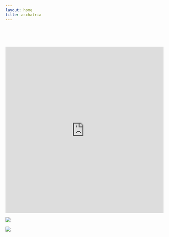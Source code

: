 ```yaml
---
layout: home
title: aschatria
---
```



<br/><br/><br/>
<iframe width="100%" height="527px" scrolling="no" style="border: none;" src="https://www.opinionstage.com/polls/2505172/poll" frameBorder="0" name="os_frame" webkitallowfullscreen mozallowfullscreen allowfullscreen></iframe>





<script type="text/javascript">
var sc_project=11724421; 
var sc_invisible=1; 
var sc_security="8ebca4c3"; 
</script>
<script type="text/javascript"
src="https://www.statcounter.com/counter/counter.js"
async></script>
<noscript><div class="statcounter"><img
class="statcounter"
src="//c.statcounter.com/11724421/0/8ebca4c3/1/"/></div></noscript>


<img
src="//c.statcounter.com/11724421/0/8ebca4c3/1/"/>
